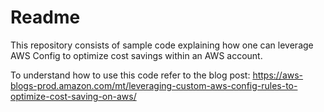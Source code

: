 # Readme
This repository consists of sample code explaining how one can leverage AWS Config to optimize cost savings within an AWS account.

To understand how to use this code refer to the blog post: https://aws-blogs-prod.amazon.com/mt/leveraging-custom-aws-config-rules-to-optimize-cost-saving-on-aws/